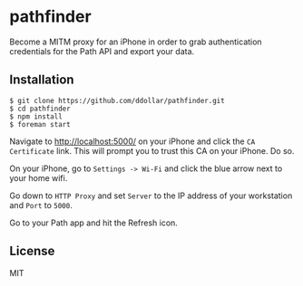 # pathfinder

Become a MITM proxy for an iPhone in order to grab authentication credentials for the Path API and export your data.

## Installation

    $ git clone https://github.com/ddollar/pathfinder.git
    $ cd pathfinder
    $ npm install
    $ foreman start

Navigate to [http://localhost:5000/](http://localhots:5000/) on your iPhone and click the `CA Certificate` link. This will prompt you to trust this CA on your iPhone. Do so.

On your iPhone, go to `Settings -> Wi-Fi` and click the blue arrow next to your home wifi.

Go down to `HTTP Proxy` and set `Server` to the IP address of your workstation and `Port` to `5000`.

Go to your Path app and hit the Refresh icon.

## License

MIT
